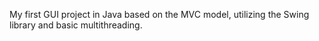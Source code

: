 My first GUI project in Java based on the MVC model, utilizing the Swing library and basic multithreading.
